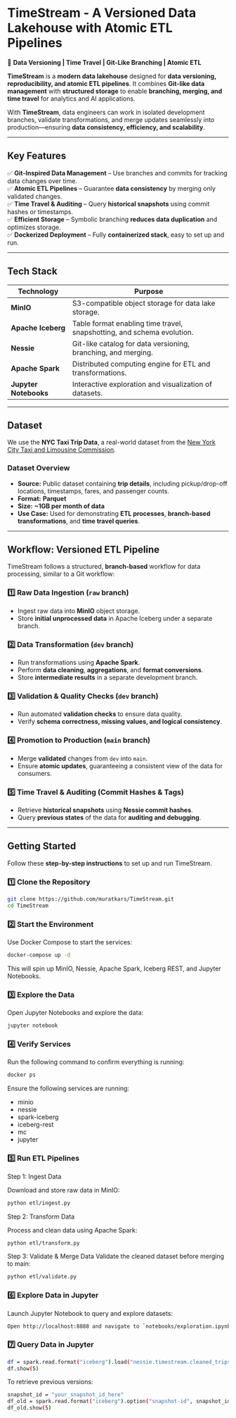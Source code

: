 # **TimeStream - A Versioned Data Lakehouse with Atomic ETL Pipelines**  

🚀 **Data Versioning | Time Travel | Git-Like Branching | Atomic ETL**  

**TimeStream** is a **modern data lakehouse** designed for **data versioning, reproducibility, and atomic ETL pipelines**. It combines **Git-like data management** with **structured storage** to enable **branching, merging, and time travel** for analytics and AI applications.

With **TimeStream**, data engineers can work in isolated development branches, validate transformations, and merge updates seamlessly into production—ensuring **data consistency, efficiency, and scalability**.

---

## **Key Features**  
✅ **Git-Inspired Data Management** – Use branches and commits for tracking data changes over time.  
✅ **Atomic ETL Pipelines** – Guarantee **data consistency** by merging only validated changes.  
✅ **Time Travel & Auditing** – Query **historical snapshots** using commit hashes or timestamps.  
✅ **Efficient Storage** – Symbolic branching **reduces data duplication** and optimizes storage.  
✅ **Dockerized Deployment** – Fully **containerized stack**, easy to set up and run.  

---

## **Tech Stack**
| Technology  | Purpose |
|-------------|---------|
| **MinIO**   | S3-compatible object storage for data lake storage. |
| **Apache Iceberg** | Table format enabling time travel, snapshotting, and schema evolution. |
| **Nessie**  | Git-like catalog for data versioning, branching, and merging. |
| **Apache Spark** | Distributed computing engine for ETL and transformations. |
| **Jupyter Notebooks** | Interactive exploration and visualization of datasets. |

---

## **Dataset**
We use the **NYC Taxi Trip Data**, a real-world dataset from the [New York City Taxi and Limousine Commission](https://www.nyc.gov/site/tlc/about/tlc-trip-record-data.page).  

### **Dataset Overview**
- **Source:** Public dataset containing **trip details**, including pickup/drop-off locations, timestamps, fares, and passenger counts.
- **Format:** **Parquet**
- **Size:** **~1GB per month of data**  
- **Use Case:** Used for demonstrating **ETL processes**, **branch-based transformations**, and **time travel queries**.

---

## **Workflow: Versioned ETL Pipeline**
TimeStream follows a structured, **branch-based** workflow for data processing, similar to a Git workflow:

### **1️⃣ Raw Data Ingestion (`raw` branch)**
- Ingest raw data into **MinIO** object storage.
- Store **initial unprocessed data** in Apache Iceberg under a separate branch.

### **2️⃣ Data Transformation (`dev` branch)**
- Run transformations using **Apache Spark**.
- Perform **data cleaning**, **aggregations**, and **format conversions**.
- Store **intermediate results** in a separate development branch.

### **3️⃣ Validation & Quality Checks (`dev` branch)**
- Run automated **validation checks** to ensure data quality.
- Verify **schema correctness, missing values, and logical consistency**.

### **4️⃣ Promotion to Production (`main` branch)**
- Merge **validated** changes from `dev` into `main`.
- Ensure **atomic updates**, guaranteeing a consistent view of the data for consumers.

### **5️⃣ Time Travel & Auditing (Commit Hashes & Tags)**
- Retrieve **historical snapshots** using **Nessie commit hashes**.
- Query **previous states** of the data for **auditing and debugging**.

---

## **Getting Started**
Follow these **step-by-step instructions** to set up and run TimeStream.

### **1️⃣ Clone the Repository**
```sh
git clone https://github.com/muratkars/TimeStream.git
cd TimeStream
```

### **2️⃣ Start the Environment**
Use Docker Compose to start the services:
```sh
docker-compose up -d
```
This will spin up MinIO, Nessie, Apache Spark, Iceberg REST, and Jupyter Notebooks.

### **3️⃣ Explore the Data**
Open Jupyter Notebooks and explore the data:
```sh
jupyter notebook
```

### **4️⃣ Verify Services**
Run the following command to confirm everything is running:
```sh
docker ps
```
Ensure the following services are running:
- minio
- nessie
- spark-iceberg
- iceberg-rest
- mc
- jupyter

### **5️⃣ Run ETL Pipelines**  
Step 1: Ingest Data

Download and store raw data in MinIO:

```sh
python etl/ingest.py
```

Step 2: Transform Data

Process and clean data using Apache Spark: 

```sh
python etl/transform.py
```

Step 3: Validate & Merge Data
Validate the cleaned dataset before merging to main:    

```sh
python etl/validate.py
```

### **6️⃣ Explore Data in Jupyter**   
Launch Jupyter Notebook to query and explore datasets:

```sh
Open http://localhost:8888 and navigate to `notebooks/exploration.ipynb`
```

### **7️⃣ Query Data in Jupyter** 

```sh
df = spark.read.format("iceberg").load("nessie.timestream.cleaned_trips")
df.show(5)

```

To retrieve previous versions:

```sh
snapshot_id = "your_snapshot_id_here"
df_old = spark.read.format("iceberg").option("snapshot-id", snapshot_id).load("nessie.timestream.cleaned_trips")
df_old.show(5)
```

